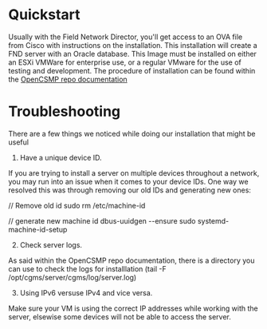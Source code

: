 # Quickstart

Usually with the Field Network Director, you'll get access to an OVA file from Cisco with instructions on the installation. 
This installation will create a FND server with an Oracle database. This Image must be installed on either an ESXi VMWare for enterprise use, or a regular VMware for the use of testing and development. The procedure of installation can be found within the [OpenCSMP repo documentation](https://github.com/CiscoDevNet/csmp-agent-lib/blob/main/docs/CSMP%20Developer%20Tutorial%20-%200v11.pdf) 

# Troubleshooting

There are a few things we noticed while doing our installation that might be useful

1. Have a unique device ID.

If you are trying to install a server on multiple devices throughout a network, you may run into an issue when it comes to your device IDs. One way we resolved this was through removing our old IDs and generating new ones:

// Remove old id
sudo rm /etc/machine-id

// generate new machine id
dbus-uuidgen --ensure
sudo systemd-machine-id-setup

2. Check server logs.

As said within the OpenCSMP repo documentation, there is a directory you can use to check the logs for installlation (tail -F /opt/cgms/server/cgms/log/server.log)

3. Using IPv6 versuse IPv4 and vice versa.

Make sure your VM is using the correct IP addresses while working with the server, elsewise some devices will not be able to access the server.
